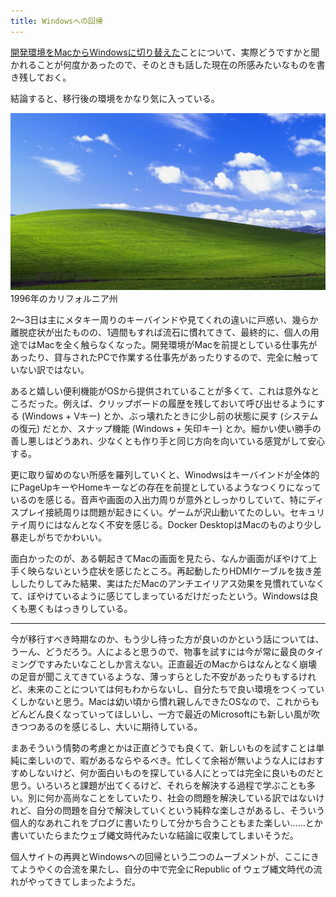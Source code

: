```yaml
---
title: Windowsへの回帰
---
```


[開発環境をMacからWindowsに切り替えた](/articles/2020-09-28-development-on-windows)ことについて、実際どうですかと聞かれることが何度かあったので、そのときも話した現在の所感みたいなものを書き残しておく。

結論すると、移行後の環境をかなり気に入っている。

![](/images/2020-10-04-windows.jpg)
1996年のカリフォルニア州

2～3日は主にメタキー周りのキーバインドや見てくれの違いに戸惑い、幾らか離脱症状が出たものの、1週間もすれば流石に慣れてきて、最終的に、個人の用途ではMacを全く触らなくなった。開発環境がMacを前提としている仕事先があったり、貸与されたPCで作業する仕事先があったりするので、完全に触っていない訳ではない。

あると嬉しい便利機能がOSから提供されていることが多くて、これは意外なところだった。例えば、クリップボードの履歴を残しておいて呼び出せるようにする (Windows + Vキー) とか、ぶっ壊れたときに少し前の状態に戻す (システムの復元) だとか、スナップ機能 (Windows + 矢印キー) とか。細かい使い勝手の善し悪しはどうあれ、少なくとも作り手と同じ方向を向いている感覚がして安心する。

更に取り留めのない所感を羅列していくと、Winodwsはキーバインドが全体的にPageUpキーやHomeキーなどの存在を前提としているようなつくりになっているのを感じる。音声や画面の入出力周りが意外としっかりしていて、特にディスプレイ接続周りは問題が起きにくい。ゲームが沢山動いてたのしい。セキュリテイ周りにはなんとなく不安を感じる。Docker DesktopはMacのものより少し暴走しがちでかわいい。

面白かったのが、ある朝起きてMacの画面を見たら、なんか画面がぼやけて上手く映らないという症状を感じたところ。再起動したりHDMIケーブルを抜き差ししたりしてみた結果、実はただMacのアンチエイリアス効果を見慣れていなくて、ぼやけているように感じてしまっているだけだったという。Windowsは良くも悪くもはっきりしている。

---

今が移行すべき時期なのか、もう少し待った方が良いのかという話については、うーん、どうだろう。人によると思うので、物事を試すには今が常に最良のタイミングですみたいなことしか言えない。正直最近のMacからはなんとなく崩壊の足音が聞こえてきているような、薄っすらとした不安があったりもするけれど、未来のことについては何もわからないし、自分たちで良い環境をつくっていくしかないと思う。Macは幼い頃から慣れ親しんできたOSなので、これからもどんどん良くなっていってほしいし、一方で最近のMicrosoftにも新しい風が吹きつつあるのを感じるし、大いに期待している。

まあそういう情勢の考慮とかは正直どうでも良くて、新しいものを試すことは単純に楽しいので、暇があるならやるべき。忙しくて余裕が無いような人にはおすすめしないけど、何か面白いものを探している人にとっては完全に良いものだと思う。いろいろと課題が出てくるけど、それらを解決する過程で学ぶことも多い。別に何か高尚なことをしていたり、社会の問題を解決している訳ではないけれど、自分の問題を自分で解決していくという純粋な楽しさがあるし、そういう個人的なあれこれをブログに書いたりして分かち合うこともまた楽しい……とか書いていたらまたウェブ縄文時代みたいな結論に収束してしまいそうだ。

個人サイトの再興とWindowsへの回帰という二つのムーブメントが、ここにきてようやくの合流を果たし、自分の中で完全にRepublic of ウェブ縄文時代の流れがやってきてしまったようだ。
